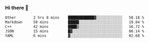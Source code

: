 ### Hi there 👋

<!--
**WShiBin/WShiBin** is a ✨ _special_ ✨ repository because its `README.md` (this file) appears on your GitHub profile.

Here are some ideas to get you started:

- 🔭 I’m currently working on ...
- 🌱 I’m currently learning ...
- 👯 I’m looking to collaborate on ...
- 🤔 I’m looking for help with ...
- 💬 Ask me about ...
- 📫 How to reach me: ...
- 😄 Pronouns: ...
- ⚡ Fun fact: ...
-->

<!--START_SECTION:waka-->

```txt
Other        2 hrs 8 mins    ████████████▓░░░░░░░░░░░░   50.18 %
Markdown     50 mins         █████░░░░░░░░░░░░░░░░░░░░   19.84 %
C++          42 mins         ████▒░░░░░░░░░░░░░░░░░░░░   16.72 %
JSON         15 mins         █▓░░░░░░░░░░░░░░░░░░░░░░░   06.14 %
YAML         6 mins          ▓░░░░░░░░░░░░░░░░░░░░░░░░   02.68 %
```

<!--END_SECTION:waka-->

